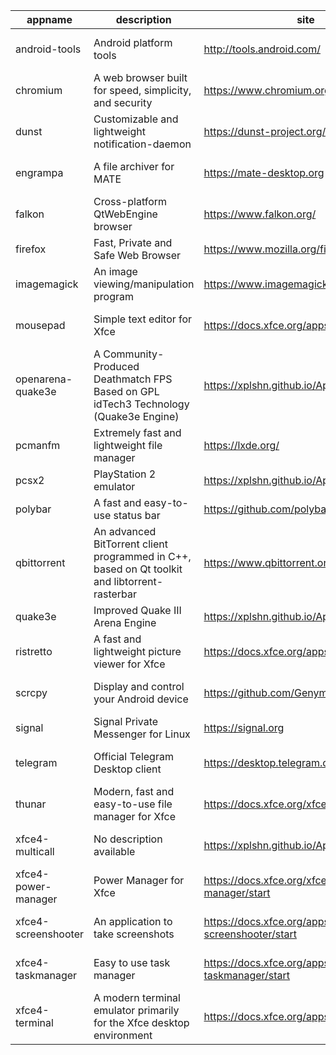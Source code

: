 | appname | description | site | download | version |
| ------- | ----------- | ---- | -------- | ------- |
| android-tools | Android platform tools | http://tools.android.com/ | https://github.com/xplshn/AppBundleHUB/releases/download/v69-20250425065419/android-tools-25_04_2025-xplshn.dwfs.AppBundle | v69-20250425065419 |
| chromium | A web browser built for speed, simplicity, and security | https://www.chromium.org/Home | https://github.com/xplshn/AppBundleHUB/releases/download/v69-20250425065419/chromium-25_04_2025-xplshn.dwfs.AppBundle | v69-20250425065419 |
| dunst | Customizable and lightweight notification-daemon | https://dunst-project.org/ | https://github.com/xplshn/AppBundleHUB/releases/download/v69-20250425065419/dunst-25_04_2025-xplshn.dwfs.AppBundle | v69-20250425065419 |
| engrampa | A file archiver for MATE | https://mate-desktop.org | https://github.com/xplshn/AppBundleHUB/releases/download/v69-20250425065419/engrampa-25_04_2025-xplshn.dwfs.AppBundle | v69-20250425065419 |
| falkon | Cross-platform QtWebEngine browser | https://www.falkon.org/ | https://github.com/xplshn/AppBundleHUB/releases/download/v69-20250425065419/falkon-25_04_2025-xplshn.dwfs.AppBundle | v69-20250425065419 |
| firefox | Fast, Private and Safe Web Browser | https://www.mozilla.org/firefox/ | https://github.com/xplshn/AppBundleHUB/releases/download/v69-20250425065419/firefox-25_04_2025-xplshn.dwfs.AppBundle | v69-20250425065419 |
| imagemagick | An image viewing/manipulation program | https://www.imagemagick.org/ | https://github.com/xplshn/AppBundleHUB/releases/download/v69-20250425065419/imageMagick-25_04_2025-xplshn.dwfs.AppBundle | v69-20250425065419 |
| mousepad | Simple text editor for Xfce | https://docs.xfce.org/apps/mousepad/start | https://github.com/xplshn/AppBundleHUB/releases/download/v69-20250425065419/mousepad-25_04_2025-xplshn.dwfs.AppBundle | v69-20250425065419 |
| openarena-quake3e | A Community-Produced Deathmatch FPS Based on GPL idTech3 Technology (Quake3e Engine) | https://xplshn.github.io/AppBundleHUB | https://github.com/xplshn/AppBundleHUB/releases/download/v69-20250425065419/openarena-quake3e.dwfs.AppBundle | v69-20250425065419 |
| pcmanfm | Extremely fast and lightweight file manager | https://lxde.org/ | https://github.com/xplshn/AppBundleHUB/releases/download/v69-20250425065419/pcmanfm-25_04_2025-xplshn.dwfs.AppBundle | v69-20250425065419 |
| pcsx2 | PlayStation 2 emulator | https://xplshn.github.io/AppBundleHUB | https://github.com/xplshn/AppBundleHUB/releases/download/v69-20250425065419/pcsx2-25_04_2025-xplshn.dwfs.AppBundle | v69-20250425065419 |
| polybar | A fast and easy-to-use status bar | https://github.com/polybar/polybar | https://github.com/xplshn/AppBundleHUB/releases/download/v69-20250425065419/polybar-25_04_2025-xplshn.dwfs.AppBundle | v69-20250425065419 |
| qbittorrent | An advanced BitTorrent client programmed in C++, based on Qt toolkit and libtorrent-rasterbar | https://www.qbittorrent.org | https://github.com/xplshn/AppBundleHUB/releases/download/v69-20250425065419/qbittorrent-25_04_2025-xplshn.dwfs.AppBundle | v69-20250425065419 |
| quake3e | Improved Quake III Arena Engine | https://xplshn.github.io/AppBundleHUB | https://github.com/xplshn/AppBundleHUB/releases/download/v69-20250425065419/quake3e.dwfs.AppBundle | v69-20250425065419 |
| ristretto | A fast and lightweight picture viewer for Xfce | https://docs.xfce.org/apps/ristretto/start | https://github.com/xplshn/AppBundleHUB/releases/download/v69-20250425065419/ristretto-25_04_2025-xplshn.dwfs.AppBundle | v69-20250425065419 |
| scrcpy | Display and control your Android device | https://github.com/Genymobile/scrcpy | https://github.com/xplshn/AppBundleHUB/releases/download/v69-20250425065419/scrcpy-25_04_2025-xplshn.AppDir.dwfs.AppBundle | v69-20250425065419 |
| signal | Signal Private Messenger for Linux | https://signal.org | https://github.com/xplshn/AppBundleHUB/releases/download/v69-20250425065419/signal-25_04_2025-xplshn.dwfs.AppBundle | v69-20250425065419 |
| telegram | Official Telegram Desktop client | https://desktop.telegram.org/ | https://github.com/xplshn/AppBundleHUB/releases/download/v69-20250425065419/telegram-25_04_2025-xplshn.dwfs.AppBundle | v69-20250425065419 |
| thunar | Modern, fast and easy-to-use file manager for Xfce | https://docs.xfce.org/xfce/thunar/start | https://github.com/xplshn/AppBundleHUB/releases/download/v69-20250425065419/thunar-25_04_2025-xplshn.dwfs.AppBundle | v69-20250425065419 |
| xfce4-multicall | No description available | https://xplshn.github.io/AppBundleHUB | https://github.com/xplshn/AppBundleHUB/releases/download/v69-20250425065419/xfce4-multicall-25_04_2025-xplshn.AppDir.dwfs.AppBundle | v69-20250425065419 |
| xfce4-power-manager | Power Manager for Xfce | https://docs.xfce.org/xfce/xfce4-power-manager/start | https://github.com/xplshn/AppBundleHUB/releases/download/v69-20250425065419/xfce4-power-manager-25_04_2025-xplshn.dwfs.AppBundle | v69-20250425065419 |
| xfce4-screenshooter | An application to take screenshots | https://docs.xfce.org/apps/xfce4-screenshooter/start | https://github.com/xplshn/AppBundleHUB/releases/download/v69-20250425065419/xfce4-screenshooter-25_04_2025-xplshn.dwfs.AppBundle | v69-20250425065419 |
| xfce4-taskmanager | Easy to use task manager | https://docs.xfce.org/apps/xfce4-taskmanager/start | https://github.com/xplshn/AppBundleHUB/releases/download/v69-20250425065419/xfce4-taskmanager-25_04_2025-xplshn.dwfs.AppBundle | v69-20250425065419 |
| xfce4-terminal | A modern terminal emulator primarily for the Xfce desktop environment | https://docs.xfce.org/apps/terminal/start | https://github.com/xplshn/AppBundleHUB/releases/download/v69-20250425065419/xfce4-terminal-25_04_2025-xplshn.dwfs.AppBundle | v69-20250425065419 |
